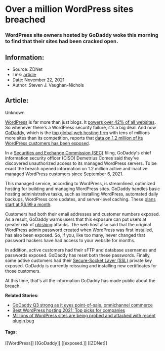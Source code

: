 # Over a million WordPress sites breached
### WordPress site owners hosted by GoDaddy woke this morning to find that their sites had been cracked open.

## Information:
+ Source: ZDNet
+ Link: [article](https://www.zdnet.com/article/over-a-million-godaddy-managed-wordpress-sites-cracked/)
+ Date: November 22, 2021
+ Author: Steven J. Vaughan-Nichols


## Article:
Unknown

[WordPress](https://wordpress.com/) is far more than just blogs. It [powers over 42% of all websites](https://w3techs.com/technologies/details/cm-wordpress). So whenever there's a WordPress security failure, it's a big deal. And now [GoDaddy](https://www.godaddy.com/), which is the [top global web hosting firm](https://firstsiteguide.com/web-hosting-stats/) with tens of millions more sites than its competition, reports that [data on 1.2 million of its WordPress customers has been exposed](https://www.sec.gov/Archives/edgar/data/1609711/000160971121000122/gddyblogpostnov222021.htm).

In a [Securities and Exchange Commission (SEC)](https://www.sec.gov/) filing, GoDaddy's chief information security officer (CISO) Demetrius Comes said they've discovered unauthorized access to its managed WordPress servers. To be exact the breach opened information on 1.2 million active and inactive managed WordPress customers since September 6, 2021. 

This managed service, according to WordPress, is streamlined, optimized hosting for building and managing WordPress sites. GoDaddy handles basic hosting administrative tasks, such as installing WordPress, automated daily backups, WordPress core updates, and server-level caching. These [plans start at $6.99 a month](https://www.godaddy.com/hosting/wordpress-hosting). 

Customers had both their email addresses and customer numbers exposed. As a result, GoDaddy warns users that this exposure can put users at greater risk of [phishing](https://www.zdnet.com/article/what-is-phishing-how-to-protect-yourself-from-scam-emails-and-more/) attacks. The web host also said that the original WordPress admin password created when WordPress was first installed, has also been exposed. So, if you, like too many, never changed that password hackers have had access to your website for months.

In addition, active customers had their sFTP and database usernames and passwords exposed. GoDaddy has reset both these passwords. Finally, some active customers had their [Secure-Socket Layer (SSL)](https://www.cloudflare.com/learning/ssl/what-is-ssl/) private key exposed. GoDaddy is currently reissuing and installing new certificates for those customers.

At this time, that's all the information GoDaddy has made public about the breach.

**Related Stories:**

* [GoDaddy Q3 strong as it eyes point-of-sale, omnichannel commerce](https://www.zdnet.com/article/godaddy-q3-strong-as-it-eyes-point-of-sale-omnichannel-commerce/)
* [Best WordPress hosting 2021: Top picks for companies](https://www.zdnet.com/article/best-wordpress-hosting/)
* [Millions of WordPress sites are being probed and attacked with recent plugin bug](https://www.zdnet.com/article/millions-of-wordpress-sites-are-being-probed-attacked-with-recent-plugin-bug/)





#### Tags:
[[WordPress]] [[GoDaddy]] [[exposed.]] [[ZDNet]]
